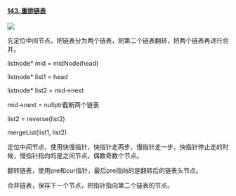#### [143. 重排链表](https://leetcode.cn/problems/reorder-list/)

![](C:\Users\Administrator\AppData\Roaming\marktext\images\2022-08-05-11-59-08-image.png)

先定位中间节点，把链表分为两个链表，把第二个链表翻转，把两个链表再进行合并。

listnode* mid = midNode(head)

listnode* list1 = head

listnode* list2 = mid->next

mid->next = nullptr截断两个链表

list2 = reverse(list2)

mergeList(list1, list2)

定位中间节点，使用快慢指针，快指针走两步，慢指针走一步，快指针停止走的时候，慢指针指向的是之间节点。偶数奇数个节点。

翻转链表，使用pre和cur指针，最后pre指向的是翻转后的链表头节点。

合并链表，保存下一个节点，把指针指向第二个链表的节点。

